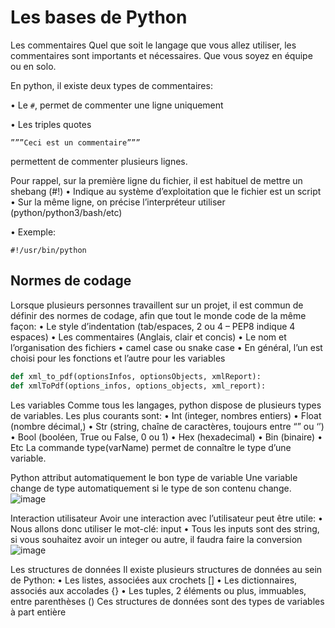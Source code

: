 # Les bases de Python

Les commentaires
Quel que soit le langage que vous allez utiliser, les commentaires sont
importants et nécessaires. Que vous soyez en équipe ou en solo.

En python, il existe deux types de commentaires:

• Le `#`, permet de commenter une ligne uniquement

• Les triples quotes 
```
”””Ceci est un commentaire””” 
```
permettent de commenter plusieurs lignes.

Pour rappel, sur la première ligne du fichier, il est habituel de mettre un
shebang (#!)
• Indique au système d’exploitation que le fichier est un script
• Sur la même ligne, on précise l’interpréteur utiliser (python/python3/bash/etc)

• Exemple: 
```
#!/usr/bin/python
```
## Normes de codage

Lorsque plusieurs personnes travaillent sur un projet, il est commun de
définir des normes de codage, afin que tout le monde code de la même
façon:
• Le style d’indentation (tab/espaces, 2 ou 4 – PEP8 indique 4 espaces)
• Les commentaires (Anglais, clair et concis)
• Le nom et l’organisation des fichiers
• camel case ou snake case
• En général, l’un est choisi pour les fonctions et l’autre pour les variables

```py
def xml_to_pdf(optionsInfos, optionsObjects, xmlReport):
def xmlToPdf(options_infos, options_objects, xml_report):
```
Les variables
Comme tous les langages, python dispose de plusieurs types de variables.
Les plus courants sont:
• Int (integer, nombres entiers)
• Float (nombre décimal,)
• Str (string, chaîne de caractères, toujours entre “” ou ‘’)
• Bool (booléen, True ou False, 0 ou 1)
• Hex (hexadecimal)
• Bin (binaire)
• Etc
La commande type(varName) permet de connaître le type d’une variable.

Python attribut automatiquement le bon type de variable
Une variable change de type automatiquement si le type de son
contenu change.
![image](https://github.com/user-attachments/assets/bd234aa4-7940-4630-a1ce-d44a318a709f)

Interaction utilisateur
Avoir une interaction avec l’utilisateur peut être utile:
• Nous allons donc utiliser le mot-clé: input
• Tous les inputs sont des string, si vous souhaitez avoir un integer ou autre, il
faudra faire la conversion
![image](https://github.com/user-attachments/assets/ba8fbff0-66b4-4404-951e-5658d75ae524)

Les structures de données
Il existe plusieurs structures de données au sein de Python:
• Les listes, associées aux crochets []
• Les dictionnaires, associés aux accolades {}
• Les tuples, 2 éléments ou plus, immuables, entre parenthèses ()
Ces structures de données sont des types de variables à part entière

